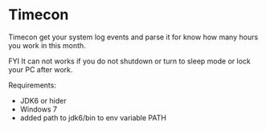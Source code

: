Timecon
=======

Timecon get your system log events and parse it for know how many hours you work in this month.

FYI It can not works if  you do not shutdown or turn to sleep mode or lock your PC after work.



Requirements:
* JDK6 or hider
* Windows 7
* added path to jdk6/bin to env variable PATH



